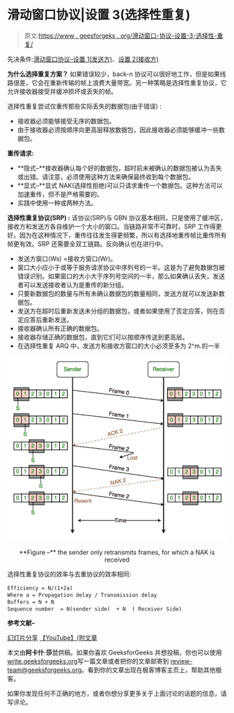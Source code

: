# 滑动窗口协议|设置 3(选择性重复)

> 原文:[https://www . geesforgeks . org/滑动窗口-协议-设置-3-选择性-重复/](https://www.geeksforgeeks.org/sliding-window-protocol-set-3-selective-repeat/)

先决条件:[滑动窗口协议–设置 1(发送方)](https://www.geeksforgeeks.org/sliding-window-protocol-set-1/)、[设置 2(接收方)](https://www.geeksforgeeks.org/sliding-window-protocol-set-2-receiver-side/)

**为什么选择重复方案？**
如果错误较少，back-n 协议可以很好地工作，但是如果线路很差，它会在重新传输的帧上浪费大量带宽。另一种策略是选择性重复协议，它允许接收器接受并缓冲损坏或丢失的帧。

选择性重复尝试仅重传那些实际丢失的数据包(由于错误) :

*   接收器必须能够接受无序的数据包。
*   由于接收器必须按顺序向更高层释放数据包，因此接收器必须能够缓冲一些数据包。

**重传请求:**

*   **隐式–**接收器确认每个好的数据包，超时前未被确认的数据包被认为丢失或出错。请注意，必须使用这种方法来确保最终收到每个数据包。
*   **显式–**显式 NAK(选择性拒绝)可以只请求重传一个数据包。这种方法可以加速重传，但不是严格需要的。
*   实践中使用一种或两种方法。

**选择性重复协议(SRP) :**
该协议(SRP)与 GBN 协议基本相同，只是使用了缓冲区，接收方和发送方各自维护一个大小的窗口。当链路非常不可靠时，SRP 工作得更好。因为在这种情况下，重传往往发生得更频繁，所以有选择地重传帧比重传所有帧更有效。SRP 还需要全双工链路。反向确认也在进行中。

*   发送方窗口(Ws) =接收方窗口(Wr)。
*   窗口大小应小于或等于服务请求协议中序列号的一半。这是为了避免数据包被错误识别。如果窗口的大小大于序列号空间的一半，那么如果确认丢失，发送者可以发送接收者认为是重传的新分组。
*   只要新数据包的数量与所有未确认数据包的数量相同，发送方就可以发送新数据包。
*   发送方在超时后重新发送未分组的数据包，或者如果使用了否定应答，则在否定应答后重新发送。
*   接收器确认所有正确的数据包。
*   接收器存储正确的数据包，直到它们可以按顺序传送到更高层。
*   在选择性重复 ARQ 中，发送方和接收方窗口的大小必须至多为 2^m.的一半

![](img/31e64cab7dd340eb902c8bdee6e00c3d.png)

<center>**Figure –** the sender only retransmits frames, for which a NAK is received</center>

选择性重复协议的效率与去重协议的效率相同:

```
Efficiency = N/(1+2a)
Where a = Propagation delay / Transmission delay  
Buffers = N + N
Sequence number  = N(sender side)  + N  ( Receiver Side)

```

**参考文献–**

[幻灯片分享](https://www.slideshare.net/manushadilan/selective-repeat-protocol-49828840)
[【YouTube】](https://www.youtube.com/watch?v=Oipm5DdYYAs)[(附文章](https://ocw.mit.edu/courses/aeronautics-and-astronautics/16-36-communication-systems-engineering-spring-2009/lecture-notes/MIT16_36s09_lec18.pdf)

本文由**阿卡什·莎兰**供稿。如果你喜欢 GeeksforGeeks 并想投稿，你也可以使用[write.geeksforgeeks.org](https://write.geeksforgeeks.org)写一篇文章或者把你的文章邮寄到 review-team@geeksforgeeks.org。看到你的文章出现在极客博客主页上，帮助其他极客。

如果你发现任何不正确的地方，或者你想分享更多关于上面讨论的话题的信息，请写评论。